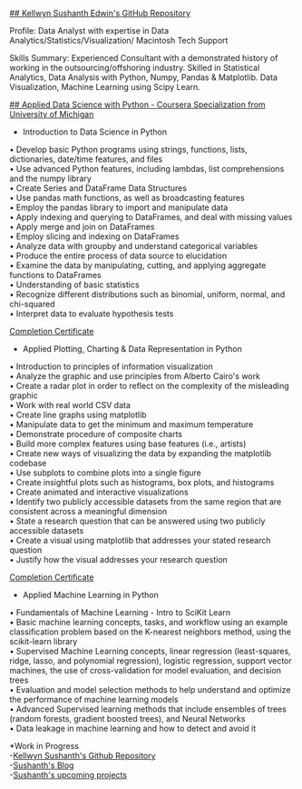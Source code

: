 [## Kellwyn Sushanth Edwin's GitHub Repository](https://github.com/kellwyn/)

Profile: Data Analyst with expertise in Data Analytics/Statistics/Visualization/ Macintosh Tech Support

Skills Summary: Experienced Consultant with a demonstrated history of working in the outsourcing/offshoring industry. Skilled in Statistical Analytics, Data Analysis with Python, Numpy, Pandas & Matplotlib. Data Visualization, Machine Learning using Scipy Learn.

[## Applied Data Science with Python - Coursera Specialization from University of Michigan](https://github.com/kellwyn/kellwyn.github.io)

- Introduction to Data Science in Python

•	Develop basic Python programs using strings, functions, lists, dictionaries, date/time features, and files  
•	Use advanced Python features, including lambdas, list comprehensions and the numpy library  
•	Create Series and DataFrame Data Structures  
•	Use pandas math functions, as well as broadcasting features  
•	Employ the pandas library to import and manipulate data  
•	Apply indexing and querying to DataFrames, and deal with missing values  
•	Apply merge and join on DataFrames  
•	Employ slicing and indexing on DataFrames  
•	Analyze data with groupby and understand categorical variables  
•	Produce the entire process of data source to elucidation  
•	Examine the data by manipulating, cutting, and applying aggregate functions to DataFrames  
•	Understanding of basic statistics  
•	Recognize different distributions such as binomial, uniform, normal, and chi-squared  
•	Interpret data to evaluate hypothesis tests  

[Completion Certificate](https://www.coursera.org/account/accomplishments/certificate/JGNN2HM7DBG6)
  

- Applied Plotting, Charting & Data Representation in Python

•	Introduction to principles of information visualization  
•	Analyze the graphic and use principles from Alberto Cairo's work   
•	Create a radar plot in order to reflect on the complexity of the misleading graphic   
•	Work with real world CSV data   
•	Create line graphs using matplotlib   
•	Manipulate data to get the minimum and maximum temperature   
•	Demonstrate procedure of composite charts  
•	Build more complex features using base features (i.e., artists)  
•	Create new ways of visualizing the data by expanding the matplotlib codebase  
•	Use subplots to combine plots into a single figure  
•	Create insightful plots such as histograms, box plots, and histograms  
•	Create animated and interactive visualizations  
•	Identify two publicly accessible datasets from the same region that are consistent across a meaningful dimension  
•	State a research question that can be answered using two publicly accessible datasets  
•	Create a visual using matplotlib that addresses your stated research question  
•	Justify how the visual addresses your research question  

[Completion Certificate](https://www.coursera.org/account/accomplishments/certificate/QCZU692SW363)
  

- Applied Machine Learning in Python

•	Fundamentals of Machine Learning - Intro to SciKit Learn  
•	Basic machine learning concepts, tasks, and workflow using an example classification problem based on the K-nearest neighbors method, using the scikit-learn library  
• Supervised Machine Learning concepts, linear regression (least-squares, ridge, lasso, and polynomial regression), logistic regression, support vector machines, the use of cross-validation for model evaluation, and decision trees  
• Evaluation and model selection methods to help understand and optimize the performance of machine learning models  
• Advanced Supervised learning methods that include ensembles of trees (random forests, gradient boosted trees), and Neural Networks  
• Data leakage in machine learning and how to detect and avoid it  

*Work in Progress  
-[Kellwyn Sushanth's Github Repository](https://github.com/kellwyn/)  
-[Sushanth's Blog](https://datasciencefuture.wordpress.com/)  
-[Sushanth's upcoming projects](https://github.com/kellwyn/kellwyn.github.io/tree/master/CricketIPLProj)  
